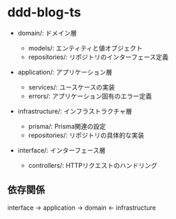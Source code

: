 # ddd-blog-ts

- domain/: ドメイン層

    - models/: エンティティと値オブジェクト
    - repositories/: リポジトリのインターフェース定義


- application/: アプリケーション層

    - services/: ユースケースの実装
    - errors/: アプリケーション固有のエラー定義


- infrastructure/: インフラストラクチャ層

    - prisma/: Prisma関連の設定
    - repositories/: リポジトリの具体的な実装


- interface/: インターフェース層

    - controllers/: HTTPリクエストのハンドリング

## 依存関係
interface → application → domain ← infrastructure